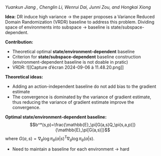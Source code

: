 *Yuankun Jiang , Chenglin Li, Wenrui Dai, Junni Zou, and Hongkai Xiong*

**Idea:**  DR induce high variance -> the paper proposes a Variance Reduced Domain Randomization (VRDR) baseline to address this problem. 
Dividing space of environments into subspace -> baseline is state/subspace-dependent.

**Contribution:**
* Theoretical optimal **state/environment-dependent** baseline
* Criterion for **state/subspace-dependent** baseline construction (environment-dependent baseline is not doable in pratic)
* VRDR:
![[Capture d’écran 2024-09-06 à 11.48.20.png]]

**Theoretical ideas:**
* Adding an action-independent baseline do not add bias to the gradient estimate
* The convergence is dominated by the variance of gradient estimate, thus reducing the variance of gradient estimate improve the convergence.

**Optimal state/environment-dependent baseline:**
$$b^*(s,p)=\frac{\mathbb{E}_\pi[G(a,s)Q_\pi(s,a,p)]}{\mathbb{E}_\pi[G(a,s)]}$$ where $G(a,s) = \nabla_\theta\log \pi_\theta(a|s)^T\nabla_\theta\log \pi_\theta(a|s)$.

* Need to maintain a baseline for each environment -> hard